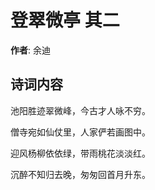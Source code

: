 # 登翠微亭  其二

**作者**: 余迪

## 诗词内容

池阳胜迹翠微峰，今古才人咏不穷。

僧寺宛如仙仗里，人家俨若画图中。

迎风杨柳依依绿，带雨桃花淡淡红。

沉醉不知归去晚，匆匆回首月升东。

